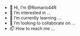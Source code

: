 - 👋 Hi, I’m @Romario44R
- 👀 I’m interested in ...
- 🌱 I’m currently learning ...
- 💞️ I’m looking to collaborate on ...
- 📫 How to reach me ...

<!---
Romario44R/Romario44R is a ✨ special ✨ repository because its `README.md` (this file) appears on your GitHub profile.
You can click the Preview link to take a look at your changes.
--->
